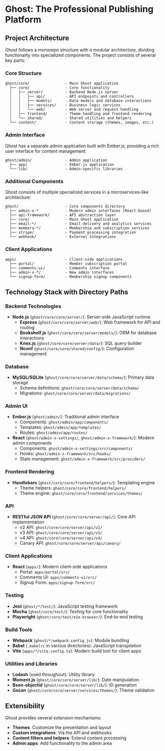 # Ghost: The Professional Publishing Platform

## Project Architecture

Ghost follows a monorepo structure with a modular architecture, dividing functionality into specialized components. The project consists of several key parts:

### Core Structure

```
ghost/core/                - Main Ghost application
  ├── core/                - Core functionality
  │   ├── server/          - Backend Node.js server
  │   │   ├── api/         - API endpoints and controllers
  │   │   ├── models/      - Data models and database interactions
  │   │   ├── services/    - Business logic services
  │   │   └── web/         - Web server and request handling
  │   ├── frontend/        - Theme handling and frontend rendering
  │   └── shared/          - Shared utilities and helpers
  └── content/             - Content storage (themes, images, etc.)
```

### Admin Interface

Ghost has a separate admin application built with Ember.js, providing a rich user interface for content management:

```
ghost/admin/               - Admin application
  ├── app/                 - Ember.js application
  └── lib/                 - Admin-specific libraries
```

### Additional Components

Ghost consists of multiple specialized services in a microservices-like architecture:

```
ghost/                     - Core components directory
  ├── admin-x-*            - Modern admin interfaces (React-based)
  ├── api-framework/       - API abstraction layer
  ├── core/                - Main Ghost application
  ├── email-*/             - Email delivery and analytics services
  ├── members-*/           - Membership and subscription services
  ├── stripe/              - Payment processing integration
  └── webhook/             - External integrations
```

### Client Applications

```
apps/                      - Client-side applications
  ├── portal/              - Member subscription portal
  ├── comments-ui/         - Comments interface
  ├── admin-x-*/           - New admin interfaces
  └── signup-form/         - Membership signup components
```

## Technology Stack with Directory Paths

### Backend Technologies
- **Node.js** (`ghost/core/core/server/`): Server-side JavaScript runtime
  - **Express** (`ghost/core/core/server/web/`): Web framework for API and routing
  - **Bookshelf.js** (`ghost/core/core/server/models/`): ORM for database interactions
  - **Knex.js** (`ghost/core/core/server/data/`): SQL query builder
  - **Nconf** (`ghost/core/core/shared/config/`): Configuration management

### Database
- **MySQL/SQLite** (`ghost/core/core/server/data/schema/`): Primary data storage
  - Schema definitions: `ghost/core/core/server/data/schema/`
  - Migrations: `ghost/core/core/server/data/migrations/`

### Admin UI
- **Ember.js** (`ghost/admin/`): Traditional admin interface
  - Components: `ghost/admin/app/components/`
  - Templates: `ghost/admin/app/templates/`
  - Routes: `ghost/admin/app/routes/`
- **React** (`ghost/admin-x-settings/`, `ghost/admin-x-framework/`): Modern admin components
  - Components: `ghost/admin-x-settings/src/components/`
  - Hooks: `ghost/admin-x-framework/src/hooks/`
  - State management: `ghost/admin-x-framework/src/providers/`

### Frontend Rendering
- **Handlebars** (`ghost/core/core/frontend/helpers/`): Templating engine
  - Theme helpers: `ghost/core/core/frontend/helpers/`
  - Theme engine: `ghost/core/core/frontend/services/themes/`

### API
- **RESTful JSON API** (`ghost/core/core/server/api/`): Core API implementation
  - v2 API: `ghost/core/core/server/api/v2/`
  - v3 API: `ghost/core/core/server/api/v3/`
  - v4 API: `ghost/core/core/server/api/v4/`
  - Canary API: `ghost/core/core/server/api/canary/`

### Client Applications
- **React** (`apps/`): Modern client-side applications
  - Portal: `apps/portal/src/`
  - Comments UI: `apps/comments-ui/src/`
  - Signup Form: `apps/signup-form/src/`

### Testing
- **Jest** (`ghost/*/test/`): JavaScript testing framework
- **Mocha** (`ghost/core/test/`): Testing for core functionality
- **Playwright** (`ghost/core/test/e2e-browser/`): End-to-end testing

### Build Tools
- **Webpack** (`ghost/*/webpack.config.js`): Module bundling
- **Babel** (`.babelrc` in various directories): JavaScript transpilation
- **Vite** (`apps/*/vite.config.ts`): Modern build tool for client apps

### Utilities and Libraries
- **Lodash** (used throughout): Utility library
- **Moment.js** (`ghost/core/core/server/lib/`): Date manipulation
- **Bson-objectid** (`ghost/core/core/server/lib/`): ID generation
- **Gscan** (`ghost/core/core/server/services/themes/`): Theme validation

## Extensibility

Ghost provides several extension mechanisms:
- **Themes**: Customize the presentation and layout
- **Custom integrations**: Via the API and webhooks
- **Content filters and helpers**: Extend content processing
- **Admin apps**: Add functionality to the admin area

